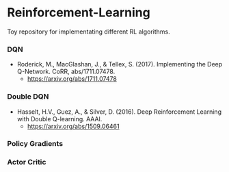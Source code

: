 # Reinforcement-Learning

Toy repository for implementating different RL algorithms. 


### DQN
- Roderick, M., MacGlashan, J., & Tellex, S. (2017). Implementing the Deep Q-Network. CoRR, abs/1711.07478.
  - https://arxiv.org/abs/1711.07478 

### Double DQN 
- Hasselt, H.V., Guez, A., & Silver, D. (2016). Deep Reinforcement Learning with Double Q-learning. AAAI.
  - https://arxiv.org/abs/1509.06461
  
  
### Policy Gradients 

### Actor Critic
